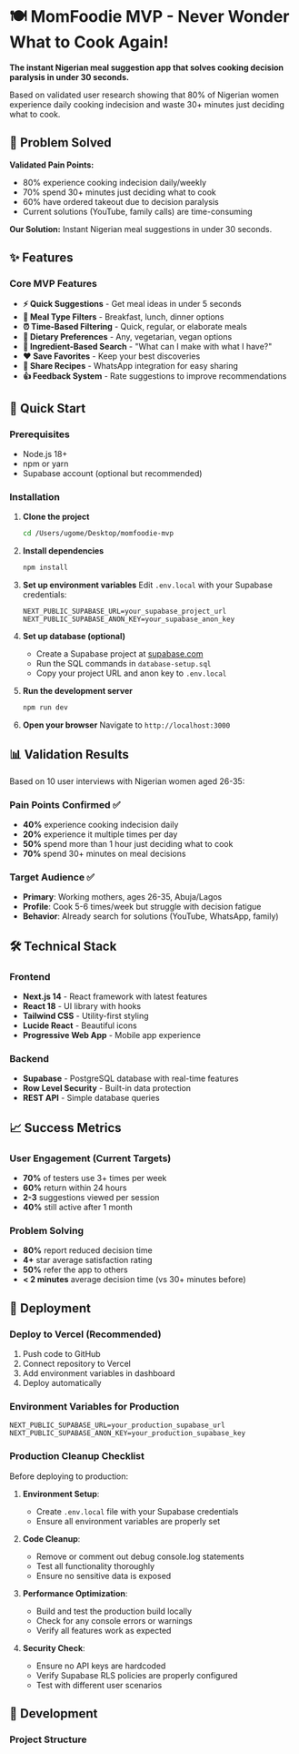 # 🍽️ MomFoodie MVP - Never Wonder What to Cook Again!

**The instant Nigerian meal suggestion app that solves cooking decision paralysis in under 30 seconds.**

Based on validated user research showing that 80% of Nigerian women experience daily cooking indecision and waste 30+ minutes just deciding what to cook.

## 🎯 Problem Solved

**Validated Pain Points:**
- 80% experience cooking indecision daily/weekly
- 70% spend 30+ minutes just deciding what to cook
- 60% have ordered takeout due to decision paralysis
- Current solutions (YouTube, family calls) are time-consuming

**Our Solution:** Instant Nigerian meal suggestions in under 30 seconds.

## ✨ Features

### Core MVP Features
- **⚡ Quick Suggestions** - Get meal ideas in under 5 seconds
- **🍳 Meal Type Filters** - Breakfast, lunch, dinner options
- **⏰ Time-Based Filtering** - Quick, regular, or elaborate meals
- **🥗 Dietary Preferences** - Any, vegetarian, vegan options
- **🛒 Ingredient-Based Search** - "What can I make with what I have?"
- **❤️ Save Favorites** - Keep your best discoveries
- **📱 Share Recipes** - WhatsApp integration for easy sharing
- **👍 Feedback System** - Rate suggestions to improve recommendations

## 🚀 Quick Start

### Prerequisites
- Node.js 18+
- npm or yarn
- Supabase account (optional but recommended)

### Installation

1. **Clone the project**
   ```bash
   cd /Users/ugome/Desktop/momfoodie-mvp
   ```

2. **Install dependencies**
   ```bash
   npm install
   ```

3. **Set up environment variables**
   Edit `.env.local` with your Supabase credentials:
   ```env
   NEXT_PUBLIC_SUPABASE_URL=your_supabase_project_url
   NEXT_PUBLIC_SUPABASE_ANON_KEY=your_supabase_anon_key
   ```

4. **Set up database (optional)**
   - Create a Supabase project at [supabase.com](https://supabase.com)
   - Run the SQL commands in `database-setup.sql`
   - Copy your project URL and anon key to `.env.local`

5. **Run the development server**
   ```bash
   npm run dev
   ```

6. **Open your browser**
   Navigate to `http://localhost:3000`

## 📊 Validation Results

Based on 10 user interviews with Nigerian women aged 26-35:

### Pain Points Confirmed ✅
- **40%** experience cooking indecision daily
- **20%** experience it multiple times per day
- **50%** spend more than 1 hour just deciding what to cook
- **70%** spend 30+ minutes on meal decisions

### Target Audience ✅
- **Primary**: Working mothers, ages 26-35, Abuja/Lagos
- **Profile**: Cook 5-6 times/week but struggle with decision fatigue
- **Behavior**: Already search for solutions (YouTube, WhatsApp, family)

## 🛠️ Technical Stack

### Frontend
- **Next.js 14** - React framework with latest features
- **React 18** - UI library with hooks
- **Tailwind CSS** - Utility-first styling
- **Lucide React** - Beautiful icons
- **Progressive Web App** - Mobile app experience

### Backend
- **Supabase** - PostgreSQL database with real-time features
- **Row Level Security** - Built-in data protection
- **REST API** - Simple database queries

## 📈 Success Metrics

### User Engagement (Current Targets)
- **70%** of testers use 3+ times per week
- **60%** return within 24 hours
- **2-3** suggestions viewed per session
- **40%** still active after 1 month

### Problem Solving
- **80%** report reduced decision time
- **4+** star average satisfaction rating
- **50%** refer the app to others
- **< 2 minutes** average decision time (vs 30+ minutes before)

## 🚢 Deployment

### Deploy to Vercel (Recommended)
1. Push code to GitHub
2. Connect repository to Vercel
3. Add environment variables in dashboard
4. Deploy automatically

### Environment Variables for Production
```env
NEXT_PUBLIC_SUPABASE_URL=your_production_supabase_url
NEXT_PUBLIC_SUPABASE_ANON_KEY=your_production_supabase_key
```

### Production Cleanup Checklist
Before deploying to production:

1. **Environment Setup**:
   - Create `.env.local` file with your Supabase credentials
   - Ensure all environment variables are properly set

2. **Code Cleanup**:
   - Remove or comment out debug console.log statements
   - Test all functionality thoroughly
   - Ensure no sensitive data is exposed

3. **Performance Optimization**:
   - Build and test the production build locally
   - Check for any console errors or warnings
   - Verify all features work as expected

4. **Security Check**:
   - Ensure no API keys are hardcoded
   - Verify Supabase RLS policies are properly configured
   - Test with different user scenarios

## 🔧 Development

### Project Structure
```